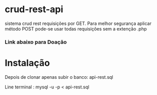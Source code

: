 # crud-rest-api
sistema crud rest requisições por GET. Para melhor segurança aplicar método POST
pode-se usar todas requisições sem a extenção .php

### Link abaixo para Doação



# Instalação

Depois de clonar apenas subir o banco: api-rest.sql

Line terminal : mysql -u <user> -p <banco> <  api-rest.sql
